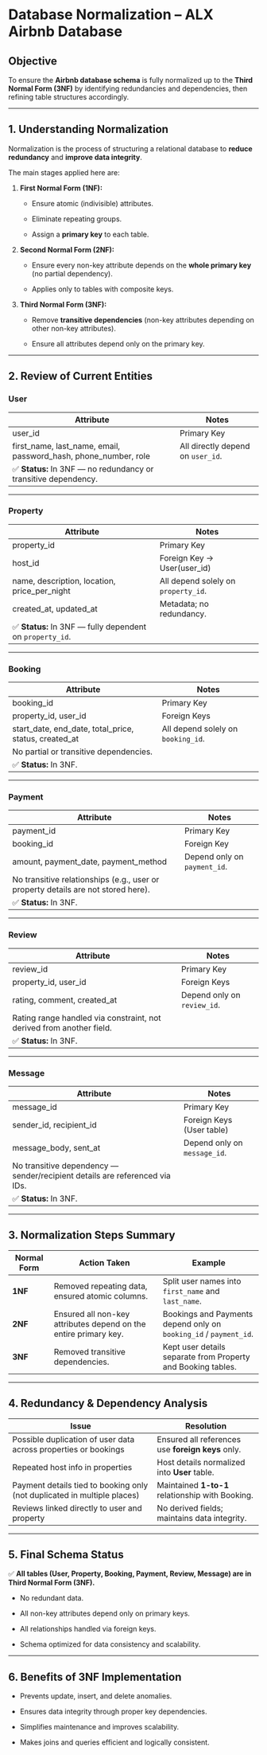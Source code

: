 # **Database Normalization – ALX Airbnb Database**

## **Objective**

To ensure the **Airbnb database schema** is fully normalized up to the **Third Normal Form (3NF)** by identifying redundancies and dependencies, then refining table structures accordingly.

---

## **1. Understanding Normalization**

Normalization is the process of structuring a relational database to **reduce redundancy** and **improve data integrity**.

The main stages applied here are:

1. **First Normal Form (1NF):**
    
    - Ensure atomic (indivisible) attributes.
        
    - Eliminate repeating groups.
        
    - Assign a **primary key** to each table.
        
2. **Second Normal Form (2NF):**
    
    - Ensure every non-key attribute depends on the **whole primary key** (no partial dependency).
        
    - Applies only to tables with composite keys.
        
3. **Third Normal Form (3NF):**
    
    - Remove **transitive dependencies** (non-key attributes depending on other non-key attributes).
        
    - Ensure all attributes depend only on the primary key.
        

---

## **2. Review of Current Entities**

### **User**

|Attribute|Notes|
|---|---|
|user_id|Primary Key|
|first_name, last_name, email, password_hash, phone_number, role|All directly depend on `user_id`.|
|✅ **Status:** In 3NF — no redundancy or transitive dependency.||

---

### **Property**

|Attribute|Notes|
|---|---|
|property_id|Primary Key|
|host_id|Foreign Key → User(user_id)|
|name, description, location, price_per_night|All depend solely on `property_id`.|
|created_at, updated_at|Metadata; no redundancy.|
|✅ **Status:** In 3NF — fully dependent on `property_id`.||

---

### **Booking**

|Attribute|Notes|
|---|---|
|booking_id|Primary Key|
|property_id, user_id|Foreign Keys|
|start_date, end_date, total_price, status, created_at|All depend solely on `booking_id`.|
|No partial or transitive dependencies.||
|✅ **Status:** In 3NF.||

---

### **Payment**

|Attribute|Notes|
|---|---|
|payment_id|Primary Key|
|booking_id|Foreign Key|
|amount, payment_date, payment_method|Depend only on `payment_id`.|
|No transitive relationships (e.g., user or property details are not stored here).||
|✅ **Status:** In 3NF.||

---

### **Review**

|Attribute|Notes|
|---|---|
|review_id|Primary Key|
|property_id, user_id|Foreign Keys|
|rating, comment, created_at|Depend only on `review_id`.|
|Rating range handled via constraint, not derived from another field.||
|✅ **Status:** In 3NF.||

---

### **Message**

|Attribute|Notes|
|---|---|
|message_id|Primary Key|
|sender_id, recipient_id|Foreign Keys (User table)|
|message_body, sent_at|Depend only on `message_id`.|
|No transitive dependency — sender/recipient details are referenced via IDs.||
|✅ **Status:** In 3NF.||

---

## **3. Normalization Steps Summary**

|Normal Form|Action Taken|Example|
|---|---|---|
|**1NF**|Removed repeating data, ensured atomic columns.|Split user names into `first_name` and `last_name`.|
|**2NF**|Ensured all non-key attributes depend on the entire primary key.|Bookings and Payments depend only on `booking_id` / `payment_id`.|
|**3NF**|Removed transitive dependencies.|Kept user details separate from Property and Booking tables.|

---

## **4. Redundancy & Dependency Analysis**

|Issue|Resolution|
|---|---|
|Possible duplication of user data across properties or bookings|Ensured all references use **foreign keys** only.|
|Repeated host info in properties|Host details normalized into **User** table.|
|Payment details tied to booking only (not duplicated in multiple places)|Maintained **1-to-1** relationship with Booking.|
|Reviews linked directly to user and property|No derived fields; maintains data integrity.|

---

## **5. Final Schema Status**

✅ **All tables (User, Property, Booking, Payment, Review, Message) are in Third Normal Form (3NF).**

- No redundant data.
    
- All non-key attributes depend only on primary keys.
    
- All relationships handled via foreign keys.
    
- Schema optimized for data consistency and scalability.
    

---

## **6. Benefits of 3NF Implementation**

- Prevents update, insert, and delete anomalies.
    
- Ensures data integrity through proper key dependencies.
    
- Simplifies maintenance and improves scalability.
    
- Makes joins and queries efficient and logically consistent.
